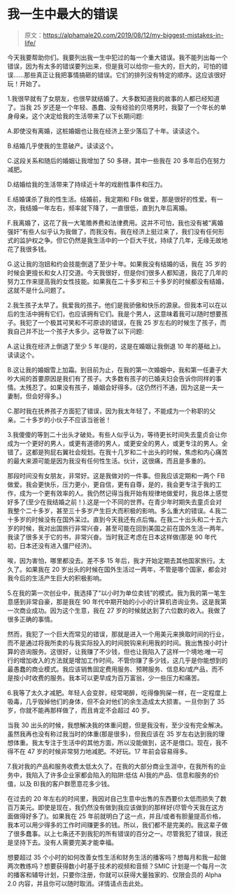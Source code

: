 # 我一生中最大的错误

> 原文：<https://alphamale20.com/2019/08/12/my-biggest-mistakes-in-life/>

今天我要帮助你们。我要列出我一生中犯过的每一个重大错误。我不能列出每一个错误，因为有太多的错误要列出来，但是我可以给你一些大的，巨大的，可怕的错误……那些真正让我把事情搞砸的错误。它们的排列没有特定的顺序。这应该很好玩！开始了。

1.我很早就有了女朋友，也很早就结婚了。大多数知道我的故事的人都已经知道了。当我 25 岁还是一个年轻、愚蠢、没有经验的贝塔男时，我娶了一个年长的单身母亲。这个决定给我的生活带来了以下长期问题:

A.即使没有离婚，这桩婚姻也让我在经济上至少落后了十年。读读这个。

B.结婚几乎使我的生意破产。读读这个。

C.这段关系和随后的婚姻让我增加了 50 多磅，其中一些我在 20 多年后仍在努力减肥。

D.结婚给我的生活带来了持续近十年的戏剧性事件和压力。

E.结婚谋杀了我的性生活。结婚前，我定期和 FBs 做爱，那是很好的性爱。有一次，我结婚一年左右，频率就下降了，一直很低，直到九年后离婚。

F.我离婚了，这花了我一大笔赡养费和法律费用。这并不可怕，我也没有被“离婚强奸”有些人似乎认为我做了，而我没有。我在经济上挺过来了，我们没有任何形式的监护权之争。但它仍然是我生活中的一个巨大干扰，持续了几年，无缘无故地花了我很多钱。

G.这让我的泡妞和约会技能倒退了至少十年。如果我没有结婚的话，我在 35 岁的时候会更擅长和女人打交道。今天我很好，但是你们很多人都知道，我花了几年的努力工作来提高我的女性技能。如果我在二十多岁和三十多岁的时候都没有结婚，这就不是什么问题了。

2.我生孩子太早了。我爱我的孩子。他们是我骄傲和快乐的源泉。但我本可以在以后的生活中拥有它们，也应该拥有它们。我是个男人，这意味着我可以随时想要孩子。我犯了一个极其可笑和不可原谅的错误，在我 25 岁左右的时候生了孩子，而我自己并不比一个孩子大多少。这导致了以下问题:

A.这让我在经济上倒退了至少 5 年(是的，这是在婚姻让我倒退 10 年的基础上)。读读这个。

B.这让我的婚姻雪上加霜。到目前为止，在我的第一次婚姻中，我和第一任妻子大吵大闹的首要原因是我们有了孩子。大多数有孩子的已婚夫妇会告诉你同样的事情。太残忍了。如果没有孩子，婚姻会好得多。(这仍然行不通，因为这是一夫一妻制，但会好得多。)

C.那时我在抚养孩子方面犯了错误，因为我太年轻了，不能成为一个称职的父亲。二十多岁的小伙子不应该当爸爸！

3.我傻傻的等到二十出头才破处。有些人似乎认为，等待更长时间失去童贞会让你成为一个更好的男人，或更有道德的男人，或更安全的男人，或更专注的男人。全错了。这都是狗屁右翼社会规划。在我十几岁和二十出头的时候，焦虑和内心痛苦的最大来源可能是因为我没有任何性生活。伙计，这很痛，而且是多重的。

那段时间没有女朋友，非常好。这是我做对的一件事。但我应该定期和一两个 FB 做爱。我会更快乐，压力更小，更自信，更有自尊，是的，我会更专注于我的工作，成为一个更有效率的人。我仍然记得当我开始有规律地做爱时，我总体上感觉好多了(至少在我结婚之前！).这是一个不同的世界。在青少年时期失去童贞会对我整个二十多岁，甚至三十多岁产生巨大而积极的影响。多么重大的错误。4.我二十多岁的时候没有在国外呆过。直到今天我还有点后悔。在我二十出头和二十五六岁的时候，我对出国旅行非常兴奋，甚至可能在回到美国之前在国外生活一两年。我读了很多关于它的书，非常兴奋。当时我正考虑在日本这样做(那是 90 年代初，日本还没有进入僵尸经济)。

唉，因为害怕，哪里都没去。差不多 15 年后，我才开始定期去其他国家旅行。太久了。如果我在 20 岁出头的时候在国外生活过一两年，不管是哪个国家，都会对我今后的生活产生巨大的积极影响。

5.在我的第一次创业中，我选择了“以小时为单位卖钱”的模式。我为我的第一笔生意感到非常自豪，那是我在 90 年代中期开始的小小的计算机咨询业务。这是我第一次商业成功。因为这个生意，我在 27 岁的时候就达到了六位数的收入。我做了很多正确的事情。

然而，我犯了一个巨大而常见的错误，那就是进入一个用美元来换取时间的行业，而不是通过将我所卖的与我实际投入的时间脱钩来利用我的时间。我出售按小时计算的咨询服务。这很好，让我赚了不少钱，但也让我陷入了这样一个境地:唯一可行的增加收入的方法就是增加工作时间。不管你赚了多少钱，这几乎是你能想到的最愚蠢的商业模式。我应该销售固定费用服务、预聘服务、信息和/或产品，而不是按小时收费的服务。我本可以更早成为百万富翁，少一些压力和痛苦。

6.我等了太久才减肥。年轻人会变胖，经常喝醉，吃得像狗屎一样，在一定程度上吸毒，几乎毁掉他们的身体，但不会对他们的余生造成太大损害。一旦你到了 35 岁，你就不能再那样做了，而且肯定不会超过 40 岁。

当我 30 出头的时候，我想解决我的体重问题，但是我没有，至少没有完全解决。虽然我再也没有称过我当时的体重(那是很多)，但我应该在 35 岁左右达到我的理想体重。我太专注于生活中的其他方面，所以没能做到，这不是借口。现在，我不得不在 47 岁的时候非常努力地减肥。不好玩。17 年前会容易得多。

7.我对我的产品和服务收费太低太久了。在我的大部分商业生涯中，在我所有的业务中，我陷入了许多企业家都会陷入的陷阱:低估 A)我的产品、信息和服务的价值，以及 B)我的客户群愿意花多少钱。

在过去的 20 年左右的时间里，我因对自己生意中出售的东西要价太低而损失了数百万美元。即使是现在，我仍然没有做到我应该做到的那样好(尽管今天我在这方面做得好多了)。如果我在 25 年前就明白了这一点，并且/或者有胆量提高价格，我本可以用少得多的工作时间赚更多的钱。所以，我们都不是完美的。我这辈子做了很多蠢事。以上七条还不到我犯的所有错误的百分之一。尽管我犯了错误，我还是坚持下去。没有人需要完美才能幸福。

想要超过 35 个小时的如何改善女性生活和财务生活的播客吗？想每月和我一起做两次教练吗？想要获得数小时基于技术的视频和音频？SMIC 计划是一个每月一次的播客和辅导计划，只要你注册，你就可以获得大量独家的、仅限会员的 Alpha 2.0 内容，并且你可以随时取消。详情请点击此处。